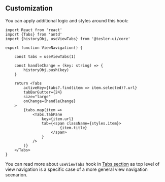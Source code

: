 ## Customization

You can apply additional logic and styles around this hook:

```tsx
import React from 'react'
import {Tabs} from 'antd'
import {historyObj, useViewTabs} from '@tesler-ui/core'

export function ViewNavigation() {

    const tabs = useViewTabs(1)

    const handleChange = (key: string) => {
        historyObj.push(key)
    }

    return <Tabs
        activeKey={tabs?.find(item => item.selected)?.url}
        tabBarGutter={24}
        size="large"
        onChange={handleChange}
    >
        {tabs.map(item =>
            <Tabs.TabPane
                key={item.url}
                tab={<span className={styles.item}>
                        {item.title}
                    </span>
                }
            />
        )}
    </Tabs>
}
```

You can read more about `useViewTabs` hook in [Tabs section](#/screen/components/view/navigation-tabs/) as top level of view navigation is a specific case of a more general view navigation scenarion.
